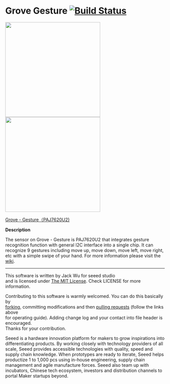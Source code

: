 # Grove Gesture  [![Build Status](https://travis-ci.com/Seeed-Studio/Gesture_PAJ7620.svg?branch=master)](https://travis-ci.com/Seeed-Studio/Gesture_PAJ7620)

<img src=https://statics3.seeedstudio.com/seeed/img/2016-08/5dxWtS1rxWLzukUaHBvGoIG9.jpg width=300><img src=https://statics3.seeedstudio.com/seeed/img/2016-08/3EmTCa2USbPnqZszQNngy8ss.jpg width=300>

[Grove - Gesture（PAJ7620U2)](https://www.seeedstudio.com/s/Grove-Gesture（PAJ7620U2）-p-2463.html)

**Description**

The sensor on Grove - Gesture is PAJ7620U2 that integrates gesture recognition function with general I2C interface into a single chip. It can recognize 9 gestures including move up, move down, move left, move right, etc with a simple swipe of your hand.
For more information please visit the [wiki](http://wiki.seeedstudio.com/Grove-Gesture_v1.0/).


---
This software is written by Jack Wu for seeed studio<br>
and is licensed under [The MIT License](http://opensource.org/licenses/mit-license.php). Check LICENSE for more information.<br>

Contributing to this software is warmly welcomed. You can do this basically by<br>
[forking](https://help.github.com/articles/fork-a-repo), committing modifications and then [pulling requests](https://help.github.com/articles/using-pull-requests) (follow the links above<br>
for operating guide). Adding change log and your contact into file header is encouraged.<br>
Thanks for your contribution.

Seeed is a hardware innovation platform for makers to grow inspirations into differentiating products. By working closely with technology providers of all scale, Seeed provides accessible technologies with quality, speed and supply chain knowledge. When prototypes are ready to iterate, Seeed helps productize 1 to 1,000 pcs using in-house engineering, supply chain management and agile manufacture forces. Seeed also team up with incubators, Chinese tech ecosystem, investors and distribution channels to portal Maker startups beyond.